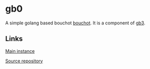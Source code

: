 # gb0

A simple golang based bouchot [bouchot](../../01_standard/bouchot.md). It is a component of [gb3](https://github.com/devnewton/gb3).

## Links

[Main instance](https://gb3.devnewton.fr/)

[Source repository](https://github.com/devnewton/gb3)